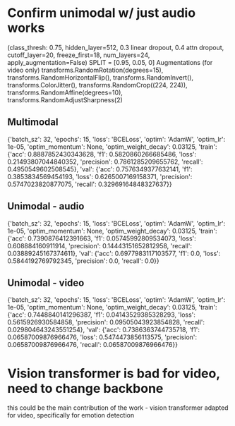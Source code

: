 # Confirm unimodal w/ just audio works
(class_thresh: 0.75, hidden_layer=512, 0.3 linear dropout, 0.4 attn dropout, cutoff_layer=20, freeze_first=18, num_layers=24, apply_augmentation=False)
SPLIT = [0.95, 0.05, 0]
Augmentations (for video only)
transforms.RandomRotation(degrees=15),
transforms.RandomHorizontalFlip(),
transforms.RandomInvert(),
transforms.ColorJitter(),
transforms.RandomCrop((224, 224)),
transforms.RandomAffine(degrees=10),
transforms.RandomAdjustSharpness(2)

## Multimodal 
{'batch_sz': 32,
 'epochs': 15,
 'loss': 'BCELoss',
 'optim': 'AdamW',
 'optim_lr': 1e-05,
 'optim_momentum': None,
 'optim_weight_decay': 0.03125,
 'train': {'acc': 0.8887852430343628,
           'f1': 0.5820860266685486,
           'loss': 0.21493807044840352,
           'precision': 0.7861285209655762,
           'recall': 0.4950549602508545},
 'val': {'acc': 0.7576349377632141,
         'f1': 0.3853834569454193,
         'loss': 0.6265007169158371,
         'precision': 0.5747023820877075,
         'recall': 0.32969164848327637}}


## Unimodal - audio
{'batch_sz': 32,
 'epochs': 15,
 'loss': 'BCELoss',
 'optim': 'AdamW',
 'optim_lr': 1e-05,
 'optim_momentum': None,
 'optim_weight_decay': 0.03125,
 'train': {'acc': 0.7390876412391663,
           'f1': 0.05745992809534073,
           'loss': 0.608884160911914,
           'precision': 0.14443151652812958,
           'recall': 0.03889245167374611},
 'val': {'acc': 0.6977983117103577,
         'f1': 0.0,
         'loss': 0.5844192769792345,
         'precision': 0.0,
         'recall': 0.0}}


## Unimodal - video
{'batch_sz': 32,
 'epochs': 15,
 'loss': 'BCELoss',
 'optim': 'AdamW',
 'optim_lr': 1e-05,
 'optim_momentum': None,
 'optim_weight_decay': 0.03125,
 'train': {'acc': 0.7448840141296387,
           'f1': 0.04143529385328293,
           'loss': 0.5615926930584858,
           'precision': 0.09505043923854828,
           'recall': 0.029804643243551254},
 'val': {'acc': 0.7386363744735718,
         'f1': 0.06587009876966476,
         'loss': 0.5474473856113575,
         'precision': 0.06587009876966476,
         'recall': 0.06587009876966476}}

# Vision transformer is bad for video, need to change backbone
this could be the main contribution of the work - vision transformer adapted for video, 
specifically for emotion detection 